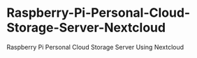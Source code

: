 # Raspberry-Pi-Personal-Cloud-Storage-Server-Nextcloud
Raspberry Pi Personal Cloud Storage Server Using Nextcloud
